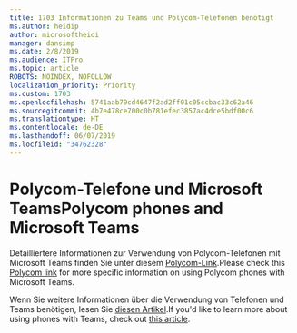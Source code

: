 ```yaml
---
title: 1703 Informationen zu Teams und Polycom-Telefonen benötigt
ms.author: heidip
author: microsoftheidi
manager: dansimp
ms.date: 2/8/2019
ms.audience: ITPro
ms.topic: article
ROBOTS: NOINDEX, NOFOLLOW
localization_priority: Priority
ms.custom: 1703
ms.openlocfilehash: 5741aab79cd4647f2ad2ff01c05ccbac33c62a46
ms.sourcegitcommit: 4b7e478ce700c0b781efec3857ac4dce5bdf00c6
ms.translationtype: HT
ms.contentlocale: de-DE
ms.lasthandoff: 06/07/2019
ms.locfileid: "34762328"
---
```

# <a name="polycom-phones-and-microsoft-teams"></a><span data-ttu-id="cfaad-102">Polycom-Telefone und Microsoft Teams</span><span class="sxs-lookup"><span data-stu-id="cfaad-102">Polycom phones and Microsoft Teams</span></span>

<span data-ttu-id="cfaad-103">Detailliertere Informationen zur Verwendung von Polycom-Telefonen mit Microsoft Teams finden Sie unter diesem [Polycom-Link](http://www.polycom.com/content/dam/polycom/common/documents/faqs/polycom-phones-and-microsoft-teams-faq-enus.pdf).</span><span class="sxs-lookup"><span data-stu-id="cfaad-103">Please check this [Polycom link](http://www.polycom.com/content/dam/polycom/common/documents/faqs/polycom-phones-and-microsoft-teams-faq-enus.pdf) for more specific information on using Polycom phones with Microsoft Teams.</span></span>

<span data-ttu-id="cfaad-104">Wenn Sie weitere Informationen über die Verwendung von Telefonen und Teams benötigen, lesen Sie [diesen Artikel](https://docs.microsoft.com/de-DE/microsoftteams/phones-for-teams).</span><span class="sxs-lookup"><span data-stu-id="cfaad-104">If you'd like to learn more about using phones with Teams, check out [this article](https://docs.microsoft.com/en-us/microsoftteams/phones-for-teams).</span></span>
